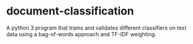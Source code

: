 # document-classification
A python 3 program that trains and validates different classifiers on text data using a bag-of-words approach and TF-IDF weighting.
